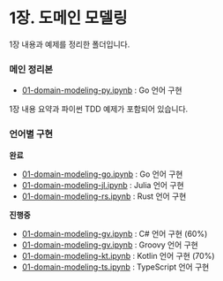 # 1장. 도메인 모델링

1장 내용과 예제를 정리한 폴더입니다. 

### 메인 정리본

- [01-domain-modeling-py.ipynb](/01-domain-modeling/01-domain-modeling-py.ipynb) : Go 언어 구현

1장 내용 요약과 파이썬 TDD 예제가 포함되어 있습니다.

### 언어별 구현

**완료**

- [01-domain-modeling-go.ipynb](/01-domain-modeling/01-domain-modeling-go.ipynb) : Go 언어 구현
- [01-domain-modeling-jl.ipynb](/01-domain-modeling/01-domain-modeling-jl.ipynb) : Julia 언어 구현
- [01-domain-modeling-rs.ipynb](/01-domain-modeling/01-domain-modeling-rs.ipynb) : Rust 언어 구현


**진행중**

- [01-domain-modeling-gv.ipynb](/01-domain-modeling/01-domain-modeling-cs.ipynb) : C# 언어 구현 (60%)
- [01-domain-modeling-gv.ipynb](/01-domain-modeling/01-domain-modeling-gv.ipynb) : Groovy 언어 구현 
- [01-domain-modeling-kt.ipynb](/01-domain-modeling/01-domain-modeling-kt.ipynb) : Kotlin 언어 구현 (70%)
- [01-domain-modeling-ts.ipynb](/01-domain-modeling/01-domain-modeling-ts.ipynb) : TypeScript 언어 구현



